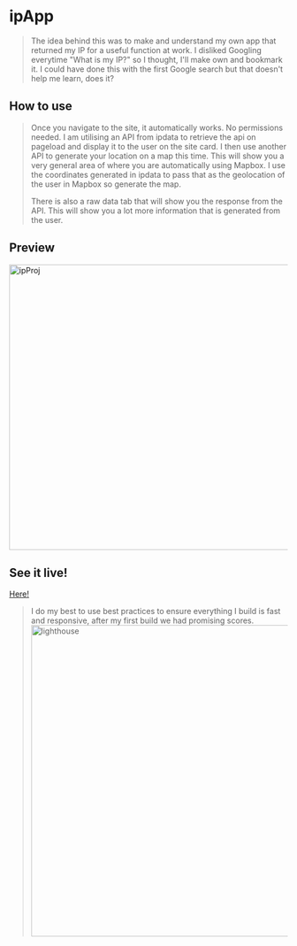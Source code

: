 # ipApp

> The idea behind this was to make and understand my own app that returned my IP for a useful function at work. I disliked Googling everytime "What is my IP?" so I thought, I'll make own and bookmark it. I could have done this with the first Google search but that doesn't help me learn, does it? 

## How to use
> Once you navigate to the site, it automatically works. No permissions needed. I am utilising an API from ipdata to retrieve the api on pageload and display it to the user on the site card. I then use another API to generate your location on a map this time. This will show you a very general area of where you are automatically using Mapbox. I use the coordinates generated in ipdata to pass that as the geolocation of the user in Mapbox so generate the map. 
>
>There is also a raw data tab that will show you the response from the API. This will show you a lot more information that is generated from the user.

## Preview
<img width="516" alt="ipProj" src="https://user-images.githubusercontent.com/67240269/183888720-cee1ed78-92b9-4373-bb68-0ed7e611c01c.png">

## See it live!
[Here!](https://ip-checker.shanechaffe.repl.co/)

> I do my best to use best practices to ensure everything I build is fast and responsive, after my first build we had promising scores.
> <img width="563" alt="lighthouse" src="https://user-images.githubusercontent.com/67240269/183891831-91d994a5-18b5-4778-89df-e1bf8a2bbce7.png">
